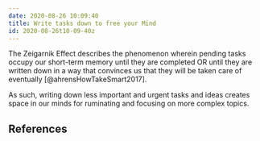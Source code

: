 ```yaml
---
date: 2020-08-26 10:09:40
title: Write tasks down to free your Mind
id: 2020-08-26t10-09-40z
---
```


The Zeigarnik Effect describes the phenomenon wherein pending tasks occupy our
short-term memory until they are completed OR until they are written down in
a way that convinces us that they will be taken care of eventually
[@ahrensHowTakeSmart2017].

As such, writing down less important and urgent tasks and ideas creates space
in our minds for ruminating and focusing on more complex topics.

## References
